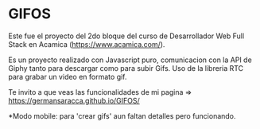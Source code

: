 # GIFOS

Este fue el proyecto del 2do bloque del curso de Desarrollador Web Full Stack en Acamica (https://www.acamica.com/).

Es un proyecto realizado con Javascript puro, comunicacion con la API de Giphy tanto para descargar como para subir Gifs.
Uso de la libreria RTC para grabar un video en formato gif.

Te invito a que veas las funcionalidades de mi pagina =>  https://germansaracca.github.io/GIFOS/  

*Modo mobile: para 'crear gifs' aun faltan detalles pero funcionando.


